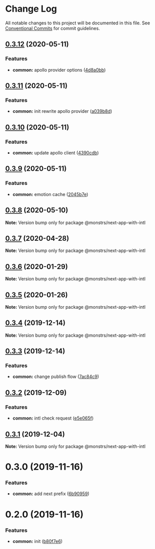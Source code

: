 # Change Log

All notable changes to this project will be documented in this file.
See [Conventional Commits](https://conventionalcommits.org) for commit guidelines.

## [0.3.12](https://github.com/monstrs-lab/nextjs-modules/compare/@monstrs/next-app-with-intl@0.3.11...@monstrs/next-app-with-intl@0.3.12) (2020-05-11)


### Features

* **common:** apollo provider options ([4d8a0bb](https://github.com/monstrs-lab/nextjs-modules/commit/4d8a0bb22c1dc434e832cc0d345cbe8040374e4c))





## [0.3.11](https://github.com/monstrs-lab/nextjs-modules/compare/@monstrs/next-app-with-intl@0.3.10...@monstrs/next-app-with-intl@0.3.11) (2020-05-11)

### Features

- **common:** init rewrite apollo provider ([a039b8d](https://github.com/monstrs-lab/nextjs-modules/commit/a039b8d481d96a204fe4962f8ea78a510e4355d0))

## [0.3.10](https://github.com/monstrs-lab/nextjs-modules/compare/@monstrs/next-app-with-intl@0.3.9...@monstrs/next-app-with-intl@0.3.10) (2020-05-11)

### Features

- **common:** update apollo client ([4390cdb](https://github.com/monstrs-lab/nextjs-modules/commit/4390cdba52a5d34da3e731318848d1f1b9ac1d3f))

## [0.3.9](https://github.com/monstrs-lab/nextjs-modules/compare/@monstrs/next-app-with-intl@0.3.8...@monstrs/next-app-with-intl@0.3.9) (2020-05-11)

### Features

- **common:** emotion cache ([2045b7e](https://github.com/monstrs-lab/nextjs-modules/commit/2045b7e394dbcdc00d515186dc101f100cbb46f1))

## [0.3.8](https://github.com/monstrs-lab/nextjs-modules/compare/@monstrs/next-app-with-intl@0.3.7...@monstrs/next-app-with-intl@0.3.8) (2020-05-10)

**Note:** Version bump only for package @monstrs/next-app-with-intl

## [0.3.7](https://github.com/monstrs-lab/nextjs-modules/compare/@monstrs/next-app-with-intl@0.3.6...@monstrs/next-app-with-intl@0.3.7) (2020-04-28)

**Note:** Version bump only for package @monstrs/next-app-with-intl

## [0.3.6](https://github.com/monstrs-lab/nextjs-modules/compare/@monstrs/next-app-with-intl@0.3.5...@monstrs/next-app-with-intl@0.3.6) (2020-01-29)

**Note:** Version bump only for package @monstrs/next-app-with-intl

## [0.3.5](https://github.com/monstrs-lab/nextjs-modules/compare/@monstrs/next-app-with-intl@0.3.4...@monstrs/next-app-with-intl@0.3.5) (2020-01-26)

**Note:** Version bump only for package @monstrs/next-app-with-intl

## [0.3.4](https://github.com/monstrs-lab/nextjs-modules/compare/@monstrs/next-app-with-intl@0.3.3...@monstrs/next-app-with-intl@0.3.4) (2019-12-14)

**Note:** Version bump only for package @monstrs/next-app-with-intl

## [0.3.3](https://github.com/monstrs-lab/nextjs-modules/compare/@monstrs/next-app-with-intl@0.3.2...@monstrs/next-app-with-intl@0.3.3) (2019-12-14)

### Features

- **common:** change publish flow ([7ac84c9](https://github.com/monstrs-lab/nextjs-modules/commit/7ac84c94b89cd2ab5cf62c398c45d447567dd682))

## [0.3.2](https://github.com/monstrs-lab/nextjs-modules/compare/@monstrs/next-app-with-intl@0.3.1...@monstrs/next-app-with-intl@0.3.2) (2019-12-09)

### Features

- **common:** intl check request ([e5e065f](https://github.com/monstrs-lab/nextjs-modules/commit/e5e065f2ecfef462715dcb2e11381cdaf3955a6b))

## [0.3.1](https://github.com/monstrs-lab/nextjs-modules/compare/@monstrs/next-app-with-intl@0.3.0...@monstrs/next-app-with-intl@0.3.1) (2019-12-04)

**Note:** Version bump only for package @monstrs/next-app-with-intl

# 0.3.0 (2019-11-16)

### Features

- **common:** add next prefix ([6b90959](https://github.com/monstrs-lab/nextjs-modules/commit/6b90959f86b8f0fb7bf1e64bd1ccf00b6d664188))

# 0.2.0 (2019-11-16)

### Features

- **common:** init ([b80f7e6](https://github.com/monstrs-lab/nextjs-modules/commit/b80f7e6c4c3e1853c835070ea30980096986a616))
